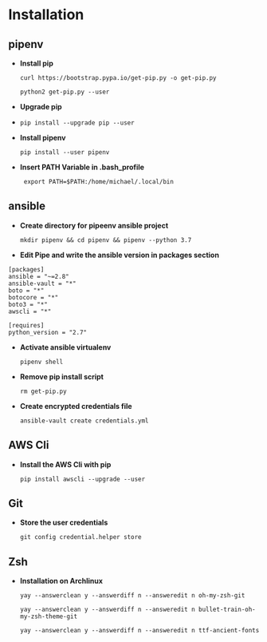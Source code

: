 # Installation 
 
## pipenv 
 
 * **Install pip** 
 
    ```curl https://bootstrap.pypa.io/get-pip.py -o get-pip.py``` 
 
    ```python2 get-pip.py --user``` 
     
 * **Upgrade pip** 
  
 * ```pip install --upgrade pip --user``` 
 
 * **Install pipenv** 
 
    ``` pip install --user pipenv ``` 
 
 * **Insert PATH Variable in .bash_profile** 
 
    ``` export PATH=$PATH:/home/michael/.local/bin``` 
 
## ansible 
 
 * **Create directory for pipeenv ansible project** 
 
    ``` mkdir pipenv && cd pipenv && pipenv --python 3.7 ``` 
 
 * **Edit Pipe and  write the ansible version in packages section** 
 
``` 
[packages] 
ansible = "~=2.8" 
ansible-vault = "*" 
boto = "*" 
botocore = "*" 
boto3 = "*" 
awscli = "*" 
 
[requires] 
python_version = "2.7" 
``` 
     
  * **Activate ansible virtualenv** 
 
    ```pipenv shell ``` 
 
  * **Remove pip install script** 
 
    ```rm get-pip.py``` 
 
  * **Create encrypted credentials file** 
 
    ```ansible-vault create credentials.yml``` 
 
## AWS Cli 
 
  * **Install the AWS Cli with pip** 
 
    ```pip install awscli --upgrade --user``` 
 
## Git 
 
  * **Store the user credentials** 
 
    ```git config credential.helper store``` 
 
## Zsh     
  * **Installation on Archlinux** 
 
    ```yay --answerclean y --answerdiff n --answeredit n oh-my-zsh-git``` 
     
    ```yay --answerclean y --answerdiff n --answeredit n bullet-train-oh-my-zsh-theme-git``` 
     
    ```yay --answerclean y --answerdiff n --answeredit n ttf-ancient-fonts``` 
